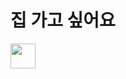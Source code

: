 <h1>집 가고 싶어요</h1>
<img src="https://i.pinimg.com/originals/eb/40/f0/eb40f05c815ca24d9a2b840a9a1fc485.gif" width="40"/>

